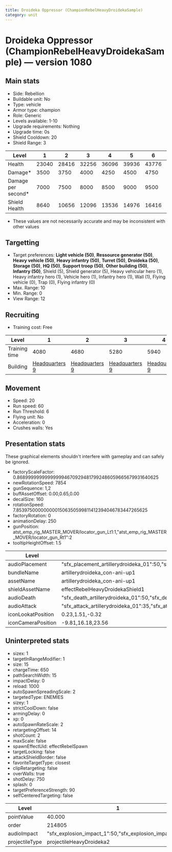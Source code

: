 ```yaml
---
title: Droideka Oppressor (ChampionRebelHeavyDroidekaSample)
category: unit
---
```


# Droideka Oppressor (ChampionRebelHeavyDroidekaSample) — version 1080

## Main stats

  * Side: Rebellion
  * Buildable unit: No
  * Type: vehicle
  * Armor type: champion
  * Role: Generic
  * Levels available: 1-10
  * Upgrade requirements: Nothing
  * Upgrade time: 0s
  * Shield Cooldown: 20
  * Shield Range: 3

|Level             |1    |2    |3    |4    |5    |6    |7    |8    |9    |10   |
|------------------|-----|-----|-----|-----|-----|-----|-----|-----|-----|-----|
|Health            |23040|28416|32256|36096|39936|43776|46848|49920|52160|54400|
|Damage*           |3500 |3750 |4000 |4250 |4500 |4750 |5000 |5250 |5500 |5750 |
|Damage per second*|7000 |7500 |8000 |8500 |9000 |9500 |10000|10500|11000|11500|
|Shield Health     |8640 |10656|12096|13536|14976|16416|17568|18720|19920|21120|

* These values are not necessarily accurate and may be inconsistent with other values

## Targetting

  * Target preferences: **Light vehicle (50)**, **Ressource generator (50)**, **Heavy vehicle (50)**, **Heavy infantry (50)**, **Turret (50)**, **Droideka (50)**, **Storage (50)**, **HQ (50)**, **Support troop (50)**, **Other building (50)**, **Infantry (50)**, Shield (5), Shield generator (5), Heavy vehicular hero (1), Heavy infantry hero (1), Vehicle hero (1), Infantry hero (1), Wall (1), Flying vehicle (0), Trap (0), Flying infantry (0)
  * Max. Range: 10
  * Min. Range: 0
  * View Range: 12

## Recruiting

  * Training cost: Free

|Level        |1                             |2                             |3                             |4                             |5                              |6                              |7                              |8                              |9                              |10                             |
|-------------|------------------------------|------------------------------|------------------------------|------------------------------|-------------------------------|-------------------------------|-------------------------------|-------------------------------|-------------------------------|-------------------------------|
|Training time|4080                          |4680                          |5280                          |5940                          |6480                           |7080                           |7680                           |8340                           |8340                           |8340                           |
|Building     |[Headquarters 9](rebelHQ.html)|[Headquarters 9](rebelHQ.html)|[Headquarters 9](rebelHQ.html)|[Headquarters 9](rebelHQ.html)|[Headquarters 10](rebelHQ.html)|[Headquarters 10](rebelHQ.html)|[Headquarters 10](rebelHQ.html)|[Headquarters 10](rebelHQ.html)|[Headquarters 10](rebelHQ.html)|[Headquarters 10](rebelHQ.html)|

## Movement

  * Speed: 20
  * Run speed: 60
  * Run Threshold: 6
  * Flying unit: No
  * Acceleration: 0
  * Crushes walls: Yes

## Presentation stats

These graphical elements shouldn't interfere with gameplay and can safely be ignored.

  * factoryScaleFactor: 0.8689999999999999946709294817992486059665679931640625
  * newRotationSpeed: 7854
  * gunSequence: 1,2
  * buffAssetOffset: 0.00,0.65,0.00
  * decalSize: 160
  * rotationSpeed: 7.8539750000000001506350599811412394046783447265625
  * factoryRotation: 0
  * animationDelay: 250
  * gunPosition: atst_emp_rig_MASTER_MOVER/locator_gun_Lt1:1,"atst_emp_rig_MASTER_MOVER/locator_gun_Rt1":2
  * tooltipHeightOffset: 1.5

|Level             |1                                                                                                             |2                                                                                                             |3                                                                                                             |4                                                                                                             |5                                                                                                             |6                                                                                                             |7                                                                                                             |8                                                                                                             |9                                                                                                             |10                                                                                                            |
|------------------|--------------------------------------------------------------------------------------------------------------|--------------------------------------------------------------------------------------------------------------|--------------------------------------------------------------------------------------------------------------|--------------------------------------------------------------------------------------------------------------|--------------------------------------------------------------------------------------------------------------|--------------------------------------------------------------------------------------------------------------|--------------------------------------------------------------------------------------------------------------|--------------------------------------------------------------------------------------------------------------|--------------------------------------------------------------------------------------------------------------|--------------------------------------------------------------------------------------------------------------|
|audioPlacement    |"sfx_placement_artillerydroideka_01":50,"sfx_placement_artillerydroideka_02":60                               |"sfx_placement_artillerydroideka_01":50,"sfx_placement_artillerydroideka_02":61                               |"sfx_placement_artillerydroideka_01":50,"sfx_placement_artillerydroideka_02":62                               |"sfx_placement_artillerydroideka_01":50,"sfx_placement_artillerydroideka_02":63                               |"sfx_placement_artillerydroideka_01":50,"sfx_placement_artillerydroideka_02":64                               |"sfx_placement_artillerydroideka_01":50,"sfx_placement_artillerydroideka_02":65                               |"sfx_placement_artillerydroideka_01":50,"sfx_placement_artillerydroideka_02":66                               |"sfx_placement_artillerydroideka_01":50,"sfx_placement_artillerydroideka_02":67                               |"sfx_placement_artillerydroideka_01":50,"sfx_placement_artillerydroideka_02":68                               |"sfx_placement_artillerydroideka_01":50,"sfx_placement_artillerydroideka_02":69                               |
|bundleName        |artillerydroideka_con-ani-up1                                                                                 |artillerydroideka_con-ani-up10                                                                                |artillerydroideka_con-ani-up10                                                                                |artillerydroideka_con-ani-up20                                                                                |artillerydroideka_con-ani-up20                                                                                |artillerydroideka_con-ani-up30                                                                                |artillerydroideka_con-ani-up30                                                                                |artillerydroideka_con-ani-up40                                                                                |artillerydroideka_con-ani-up40                                                                                |artillerydroideka_con-ani-up40                                                                                |
|assetName         |artillerydroideka_con-ani-up1                                                                                 |artillerydroideka_con-ani-up10                                                                                |artillerydroideka_con-ani-up10                                                                                |artillerydroideka_con-ani-up20                                                                                |artillerydroideka_con-ani-up20                                                                                |artillerydroideka_con-ani-up30                                                                                |artillerydroideka_con-ani-up30                                                                                |artillerydroideka_con-ani-up40                                                                                |artillerydroideka_con-ani-up40                                                                                |artillerydroideka_con-ani-up40                                                                                |
|shieldAssetName   |effectRebelHeavyDroidekaShield1                                                                               |effectRebelHeavyDroidekaShield10                                                                              |effectRebelHeavyDroidekaShield10                                                                              |effectRebelHeavyDroidekaShield20                                                                              |effectRebelHeavyDroidekaShield20                                                                              |effectRebelHeavyDroidekaShield30                                                                              |effectRebelHeavyDroidekaShield30                                                                              |effectRebelHeavyDroidekaShield40                                                                              |effectRebelHeavyDroidekaShield40                                                                              |effectRebelHeavyDroidekaShield40                                                                              |
|audioDeath        |"sfx_death_artillerydroideka_01":50,"sfx_death_artillerydroideka_02":60                                       |"sfx_death_artillerydroideka_01":50,"sfx_death_artillerydroideka_02":61                                       |"sfx_death_artillerydroideka_01":50,"sfx_death_artillerydroideka_02":62                                       |"sfx_death_artillerydroideka_01":50,"sfx_death_artillerydroideka_02":63                                       |"sfx_death_artillerydroideka_01":50,"sfx_death_artillerydroideka_02":64                                       |"sfx_death_artillerydroideka_01":50,"sfx_death_artillerydroideka_02":65                                       |"sfx_death_artillerydroideka_01":50,"sfx_death_artillerydroideka_02":66                                       |"sfx_death_artillerydroideka_01":50,"sfx_death_artillerydroideka_02":67                                       |"sfx_death_artillerydroideka_01":50,"sfx_death_artillerydroideka_02":68                                       |"sfx_death_artillerydroideka_01":50,"sfx_death_artillerydroideka_02":69                                       |
|audioAttack       |"sfx_attack_artillerydroideka_01":35,"sfx_attack_artillerydroideka_02":35,"sfx_attack_artillerydroideka_03":40|"sfx_attack_artillerydroideka_01":35,"sfx_attack_artillerydroideka_02":35,"sfx_attack_artillerydroideka_03":41|"sfx_attack_artillerydroideka_01":35,"sfx_attack_artillerydroideka_02":35,"sfx_attack_artillerydroideka_03":42|"sfx_attack_artillerydroideka_01":35,"sfx_attack_artillerydroideka_02":35,"sfx_attack_artillerydroideka_03":43|"sfx_attack_artillerydroideka_01":35,"sfx_attack_artillerydroideka_02":35,"sfx_attack_artillerydroideka_03":44|"sfx_attack_artillerydroideka_01":35,"sfx_attack_artillerydroideka_02":35,"sfx_attack_artillerydroideka_03":45|"sfx_attack_artillerydroideka_01":35,"sfx_attack_artillerydroideka_02":35,"sfx_attack_artillerydroideka_03":46|"sfx_attack_artillerydroideka_01":35,"sfx_attack_artillerydroideka_02":35,"sfx_attack_artillerydroideka_03":47|"sfx_attack_artillerydroideka_01":35,"sfx_attack_artillerydroideka_02":35,"sfx_attack_artillerydroideka_03":48|"sfx_attack_artillerydroideka_01":35,"sfx_attack_artillerydroideka_02":35,"sfx_attack_artillerydroideka_03":49|
|iconLookatPosition|0.23,1.51,-0.32                                                                                               |0.23,1.51,-0.32                                                                                               |0.23,1.51,-0.32                                                                                               |0.23,1.51,-0.32                                                                                               |0.23,1.51,-0.32                                                                                               |0.4,1.52,-0.26                                                                                                |0.4,1.52,-0.26                                                                                                |0.27,1.61,-0.25                                                                                               |0.27,1.61,-0.25                                                                                               |0.27,1.61,-0.25                                                                                               |
|iconCameraPosition|-9.81,16.18,23.56                                                                                             |-9.81,16.18,23.56                                                                                             |-9.81,16.18,23.56                                                                                             |-10.52,17.22,25.24                                                                                            |-10.52,17.22,25.24                                                                                            |-11.59,19.02,28.21                                                                                            |-11.59,19.02,28.21                                                                                            |-5.03,18.08,36.98                                                                                             |-5.03,18.08,36.98                                                                                             |-5.03,18.08,36.98                                                                                             |

## Uninterpreted stats

  * sizex: 1
  * targetInRangeModifier: 1
  * size: 15
  * chargeTime: 650
  * pathSearchWidth: 15
  * impactDelay: 0
  * reload: 1000
  * autoSpawnSpreadingScale: 2
  * targetedType: ENEMIES
  * sizey: 1
  * strictCoolDown: false
  * armingDelay: 0
  * xp: 0
  * autoSpawnRateScale: 2
  * retargetingOffset: 14
  * shotCount: 2
  * maxScale: false
  * spawnEffectUid: effectRebelSpawn
  * targetLocking: false
  * attackShieldBorder: false
  * favoriteTargetType: closest
  * clipRetargeting: false
  * overWalls: true
  * shotDelay: 750
  * splash: 0
  * targetPreferenceStrength: 90
  * selfCenteredTargeting: false

|Level         |1                                                      |2                                                      |3                                                      |4                                                      |5                                                      |6                                                      |7                                                      |8                                                      |9                                                      |10                                                     |
|--------------|-------------------------------------------------------|-------------------------------------------------------|-------------------------------------------------------|-------------------------------------------------------|-------------------------------------------------------|-------------------------------------------------------|-------------------------------------------------------|-------------------------------------------------------|-------------------------------------------------------|-------------------------------------------------------|
|pointValue    |40.000                                                 |68.000                                                 |88.000                                                 |108.000                                                |128.000                                                |148.000                                                |172.000                                                |200.000                                                |200.000                                                |200.000                                                |
|order         |214805                                                 |214810                                                 |214815                                                 |214820                                                 |214825                                                 |214830                                                 |214835                                                 |214840                                                 |214845                                                 |214850                                                 |
|audioImpact   |"sfx_explosion_impact_1":50,"sfx_explosion_impact_2":60|"sfx_explosion_impact_1":50,"sfx_explosion_impact_2":61|"sfx_explosion_impact_1":50,"sfx_explosion_impact_2":62|"sfx_explosion_impact_1":50,"sfx_explosion_impact_2":63|"sfx_explosion_impact_1":50,"sfx_explosion_impact_2":64|"sfx_explosion_impact_1":50,"sfx_explosion_impact_2":65|"sfx_explosion_impact_1":50,"sfx_explosion_impact_2":66|"sfx_explosion_impact_1":50,"sfx_explosion_impact_2":67|"sfx_explosion_impact_1":50,"sfx_explosion_impact_2":68|"sfx_explosion_impact_1":50,"sfx_explosion_impact_2":69|
|projectileType|projectileHeavyDroideka2                               |projectileHeavyDroideka3                               |projectileHeavyDroideka4                               |projectileHeavyDroideka5                               |projectileHeavyDroideka7                               |projectileHeavyDroideka8                               |projectileHeavyDroideka9                               |projectileHeavyDroideka10                              |projectileHeavyDroideka10                              |projectileHeavyDroideka10                              |

